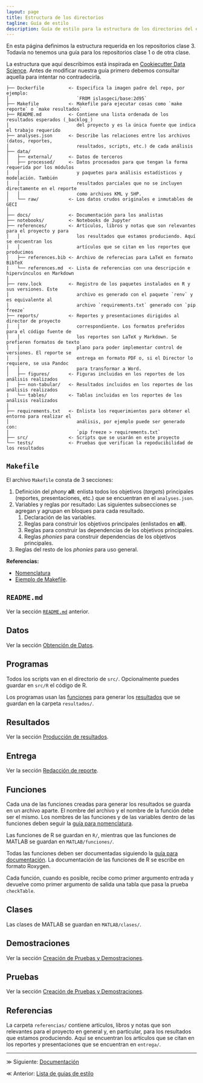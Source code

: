 ```yaml
---
layout: page
title: Estructura de los directorios
tagline: Guía de estilo
description: Guía de estilo para la estructura de los directorios del equipo de Ciencia de Datos de GECI
---
```


En esta página definimos la estructura requerida en los repositorios clase 3. Todavía no tenemos una guía para los repositorios clase 1 o de otra clase.

La estructura que aquí describimos está inspirada en [Cookiecutter Data Science](https://drivendata.github.io/cookiecutter-data-science/#directory-structure). Antes de modificar nuestra guía primero debemos consultar aquella para intentar no contradecirla.

```
├── Dockerfile         <- Especifica la imagen padre del repo, por ejemplo:
│                         `FROM islasgeci/base:2d95`
├── Makefile           <- Makefile para ejecutar cosas como `make reporte` o `make resultados`
├── README.md          <- Contiene una lista ordenada de los resultados esperados (_backlog_)
│                         del proyecto y es la única fuente que indica el trabajo requerido
├── analyses.json      <- Describe las relaciones entre los archivos (datos, reportes,
│                         resultados, scripts, etc.) de cada análisis
├── data/
│   ├── external/      <- Datos de terceros
│   ├── processed/     <- Datos procesados para que tengan la forma requerida por los módulos
│   │                     y paquetes para análisis estadísticos y modelación. También
│   │                     resultados parciales que no se incluyen directamente en el reporte
│   │                     como archivos KML y SHP.
│   └── raw/           <- Los datos crudos originales e inmutables de GECI
│
├── docs/              <- Documentación para los analistas
├── notebooks/         <- Notebooks de Jupyter
├── references/        <- Artículos, libros y notas que son relevantes para el proyecto y para
│   │                     los resultados que estamos produciendo. Aquí se encuentran los
│   │                     artículos que se citan en los reportes que producimos
│   ├── references.bib <- Archivo de referecias para LaTeX en formato BibTeX
|   └── references.md  <- Lista de referencias con una descripción e hipervínculos en Markdown
│
├── renv.lock          <- Registro de los paquetes instalados en R y sus versiones. Este
│                         archivo es generado con el paquete `renv` y es equivalente al
│                         archivo `requirements.txt` generado con `pip freeze`
├── reports/           <- Reportes y presentaciones dirigidos al director de proyecto
│   │                     correspondiente. Los formatos preferidos para el código fuente de
│   │                     los reportes son LaTeX y Markdown. Se prefieren formatos de texto
│   │                     plano para poder implementar control de versiones. El reporte se
│   │                     entrega en formato PDF o, si el Director lo requiere, se usa Pandoc
│   │                     para transformar a Word.
│   ├── figures/       <- Figuras incluidas en los reportes de los análisis realizados
│   ├── non-tabular/   <- Resultados incluidos en los reportes de los análisis realizados
|   └── tables/        <- Tablas incluidas en los reportes de los análisis realizados
│
├── requirements.txt   <- Enlista los requerimientos para obtener el entorno para realizar el
│                         análisis, por ejemplo puede ser generado con:
│                         `pip freeze > requirements.txt`
├── src/               <- Scripts que se usarán en este proyecto
└── tests/             <- Pruebas que verifican la repoducibilidad de los resultados
```

## `Makefile`

El archivo `Makefile` consta de 3 secciones: 

1. Definición del _phony_ **all**: enlista todos los objetivos (_targets_) principales (reportes, presentaciones, etc.) que se encuentran en el `analyses.json`.
1. Variables y reglas por resultado: Las siguientes subsecciones se agregan y agrupan en bloques para cada resultado.
    1. Declaración de las variables.
    1. Reglas para construir los objetivos principales (enlistados en **all**).
    1. Reglas para construir las dependencias de los objetivos principales.
    1. Reglas _phonies_ para construir dependencias de los objetivos principales.
1. Reglas del resto de los _phonies_ para uso general.

**Referencias:**

- [Nomenclatura](nomenclatura.html)
- [Ejemplo de Makefile](https://bitbucket.org/IslasGECI/analisis/src/default/referencias/ejemplo-makefile).

## `README.md`
Ver la sección [`README.md`](https://bitbucket.org/IslasGECI/analisis/src/default/README.md#markdown-header-readmemd) anterior.

## Datos
Ver la sección [Obtención de Datos](https://bitbucket.org/IslasGECI/analisis/src/default/README.md#markdown-header-obtencion-de-datos).

## Programas
Todos los scripts van en el directorio de `src/`. Opcionalmente puedes guardar en `src/R` el código de R.

Los programas usan las [funciones](https://bitbucket.org/IslasGECI/analisis/src/default/README.md#markdown-header-funciones) para generar los [resultados](https://bitbucket.org/IslasGECI/analisis/src/default/README.md#markdown-header-resultados) que se guardan en la carpeta `resultados/`.

## Resultados
Ver la sección [Producción de resultados](https://bitbucket.org/IslasGECI/analisis/src/default/README.md#markdown-header-produccion-de-resultados).

## Entrega
Ver la sección [Redacción de reporte](https://bitbucket.org/IslasGECI/analisis/src/default/README.md#markdown-header-redaccion-de-reporte).

## Funciones
Cada una de las funciones creadas para generar los resultados se guarda en un archivo aparte. El nombre del archivo y el nombre de la función debe ser el mismo. Los nombres de las funciones y de las variables dentro de las funciones deben seguir la [guía para nomenclatura](https://bitbucket.org/IslasGECI/analisis/src/default/README.md#markdown-header-nomenclatura).

Las funciones de R se guardan en `R/`, mientras que las funciones de MATLAB se guardan en `MATLAB/funciones/`.

Todas las funciones deben ser documentadas siguiendo la [guía para documentación](https://bitbucket.org/IslasGECI/analisis/src/default/README.md#markdown-header-documentacion). La documentación de las funciones de R se escribe en formato Roxygen.

Cada función, cuando es posible, recibe como primer argumento entrada y devuelve como primer argumento de salida una tabla que pasa la prueba `checkTable`.

## Clases
Las clases de MATLAB se guardan en `MATLAB/clases/`.

## Demostraciones
Ver la sección [Creación de Pruebas y Demostraciones](https://bitbucket.org/IslasGECI/analisis/src/default/README.md#markdown-header-creacion-de-pruebas-y-demostraciones).

## Pruebas
Ver la sección [Creación de Pruebas y Demostraciones](https://bitbucket.org/IslasGECI/analisis/src/default/README.md#markdown-header-creacion-de-pruebas-y-demostraciones).

## Referencias
La carpeta `referencias/` contiene artículos, libros y notas que son relevantes para el proyecto en general y, en particular, para los resultados que estamos produciendo. Aquí se encuentran los artículos que se citan en los reportes y presentaciones que se encuentran en `entrega/`.

---

&#8811; Siguiente: [Documentación](documentacion.html)

&#8810; Anterior: [Lista de guías de estilo](introduccion.html)